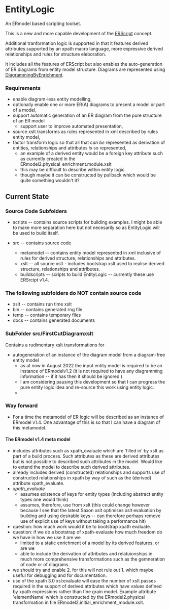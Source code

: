 # EntityLogic
An ERmodel based scripting toolset. 

This is a new and more capable development of the [ERScript](ERScript) concept.

Additional tranformation logic is supported in that 
it features derived attributes supported by an xpath macro language, more expressive derived relationships and rules for structure eleboration.

It includes all the features of ERScript but also enables the auto-generation of ER diagrams from entity model structure. Diagrams are represented using
[DiagrammingByEnrichment](https://www.github.com/JohnWCartmell/DiagrammingByEnrichment).

### Requirements
* enable diagram-less entity modelling,
* optionally enable one or more ER(A) diagrams to present a model or part of a model, 
* support automatic generation of an ER diagram from the pure structure of an ER model
	* support user to improve automated presentation,
* source xslt transforms as rules represented in xml described by rules entity model,
* factor transform logic so that all that *can be* represented as derivation of entities, relationships and attributes *is* so represented,
  * an example of a derived entity would be a foreign key attribute such as currently created in the ERmodel2.physical_enrichment.module.xslt
  * this may be difficult to describe within entity logic 
   * though maybe it can be constructed by pullback which would be quite something wouldn't it?

## Current State

### Source Code Subfolders
* scripts -- contains source scripts for building examples. I might be able to make more separation here but not necesarily so as EntityLogic will be used to build itself.

* src -- contains source code 
  * metamodel -- contains entity model represented in xml inclusive of rules for derived structure, relationships and attributes.
  * xslt -- all source xslt - includes bootstrap xslt used to realise derived structure, relationships and attributes.
  * buildscripts -- scripts to build EntityLogic -- currently these use ERSrcipt v1.4.

### The following subfolders do NOT contain source code
* xslt -- contains run time xslt 
* bin -- contains generated rng file
* temp -- contains temporary files
* docs -- contains generated documents

### SubFolder  src/FirstCutDiagramxslt
Contains a rudimentary xslt transformations for
* autogeneration of an instance of the diagram model from a diagram-free entity model
  * as at now in August 2022 the input entity model is required to be an instance of ERmodelv1.2 (it is not required to have any diagramming information -- if it has then it should be ignored )
  * I am considering pausing this development so that I can progress the pure entity logic idea and re-source this work using entity logic.
  * 
### Way forward
* For a time the metamodel of ER logic will be described as an instance of ERmodel v1.4. One advantage of this is so that I can have a diagram of this metamodel. 

#### The ERmodel v1.4 meta model
* includes attributes such as xpath_evaluate which are 'filled in' by xslt as part of a build process. Such attributes as these are derived attributes but is not possible to described such attributes in the model. Would like to extend the model to describe such derived attributes.
* already includes derived (constructed) relationships and supports use of constructed relationships in xpath by way of such as the (derived) attribute xpath_evaluate.
* *xpath_evaluate*  
  * assumes existence of keys for entity types (including abstract entity types one would think) 
   * assumes, therefore, use from xslt  (this could change however because I see that the latest Saxon xslt optimises xslt evaluation by building and using desirable keys -- can therefore perhaps remove use of explicit use of keys without taking a performance hit)
* question: how much work would it be to bootstrap xpath evaluate.
* question: if we do a bootstrap of xpath-evaluate how much freedom do we have in how we use it are we
  * limited to a static enrichment of a model by its derived features, or are we
  * able to include the derivation of attributes and relatuionships in much more comprehensive transformations such as the gemneration of code or of diagrams.  
* we should try and enable 2. for this will not rule out 1. which maybe useful for debugging and for documentation.
* use of the xpath 3.0 xsl:evaluate will ease the number of xslt passes required in the support of derived attributes which have values defined by xpath expressions rather than fine grain model. Example  attribute 'elementName' which is constructed by the ERmodel2.physical transformation in file ERmodel2.initial_enrichment_module.xslt.



